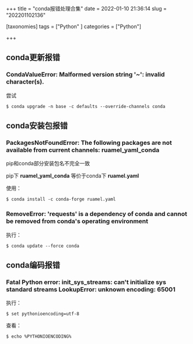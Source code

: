 +++
title = "conda报错处理合集"
date = 2022-01-10 21:36:14
slug = "202201102136"

[taxonomies]
tags = ["Python" ]
categories = ["Python"]

+++

<!-- more -->

## conda更新报错

### CondaValueError: Malformed version string '~': invalid character(s).

尝试

```
$ conda upgrade -n base -c defaults --override-channels conda
```



## conda安装包报错

### PackagesNotFoundError: The following packages are not available from current channels: ruamel_yaml_conda

pip和conda部分安装包名不完全一致

pip下 **ruamel_yaml_conda** 等价于conda下 **ruamel.yaml**

使用：

```
$ conda install -c conda-forge ruamel.yaml
```

### RemoveError: 'requests' is a dependency of conda and cannot be removed from conda's operating environment

执行：

```
$ conda update --force conda
```



## conda编码报错

### Fatal Python error: init_sys_streams: can't initialize sys standard streams LookupError: unknown encoding: 65001

执行：

```
$ set pythonioencoding=utf-8
```

查看：

```
$ echo %PYTHONIOENCODING%
```

